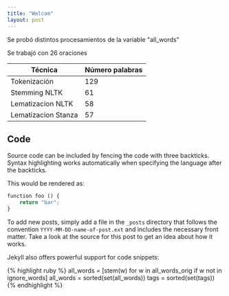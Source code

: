 ```yaml
---
title: "Welcom"
layout: post
---
```


Se probó distintos procesamientos de la variable "all_words"

Se trabajó con 26 oraciones

|       Técnica       |   Número palabras   |
|---------------------|---------------------|
| Tokenización        |         129         | 
| Stemming NLTK       |         61          |
| Lematizacion NLTK   |         58          |
| Lematizacion Stanza |         57          |

## Code

Source code can be included by fencing the code with three backticks. Syntax highlighting works automatically when specifying the language after the backticks.

This would be rendered as:

```python
function foo () {
    return "bar";
}
```

To add new posts, simply add a file in the `_posts` directory that follows the convention `YYYY-MM-DD-name-of-post.ext` and includes the necessary front matter. Take a look at the source for this post to get an idea about how it works.

Jekyll also offers powerful support for code snippets:

{% highlight ruby %}
all_words = [stem(w) for w in all_words_orig if w not in ignore_words]
all_words = sorted(set(all_words))
tags = sorted(set(tags))
{% endhighlight %}


